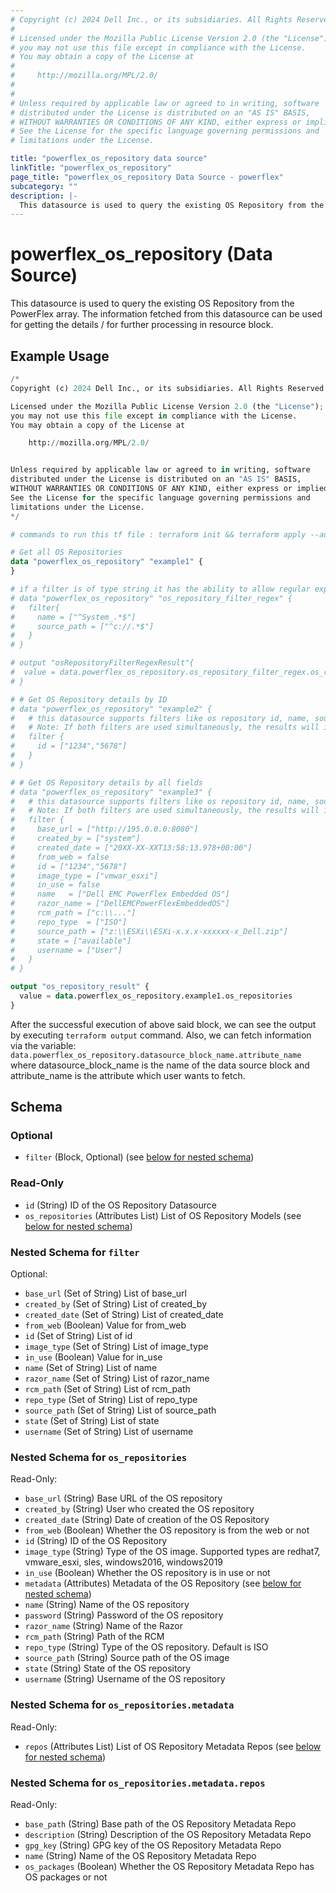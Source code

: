 ```yaml
---
# Copyright (c) 2024 Dell Inc., or its subsidiaries. All Rights Reserved.
# 
# Licensed under the Mozilla Public License Version 2.0 (the "License");
# you may not use this file except in compliance with the License.
# You may obtain a copy of the License at
# 
#     http://mozilla.org/MPL/2.0/
# 
# 
# Unless required by applicable law or agreed to in writing, software
# distributed under the License is distributed on an "AS IS" BASIS,
# WITHOUT WARRANTIES OR CONDITIONS OF ANY KIND, either express or implied.
# See the License for the specific language governing permissions and
# limitations under the License.

title: "powerflex_os_repository data source"
linkTitle: "powerflex_os_repository"
page_title: "powerflex_os_repository Data Source - powerflex"
subcategory: ""
description: |-
  This datasource is used to query the existing OS Repository from the PowerFlex array. The information fetched from this datasource can be used for getting the details / for further processing in resource block.
---
```


# powerflex_os_repository (Data Source)

This datasource is used to query the existing OS Repository from the PowerFlex array. The information fetched from this datasource can be used for getting the details / for further processing in resource block.

## Example Usage

```terraform
/*
Copyright (c) 2024 Dell Inc., or its subsidiaries. All Rights Reserved.

Licensed under the Mozilla Public License Version 2.0 (the "License");
you may not use this file except in compliance with the License.
You may obtain a copy of the License at

    http://mozilla.org/MPL/2.0/


Unless required by applicable law or agreed to in writing, software
distributed under the License is distributed on an "AS IS" BASIS,
WITHOUT WARRANTIES OR CONDITIONS OF ANY KIND, either express or implied.
See the License for the specific language governing permissions and
limitations under the License.
*/

# commands to run this tf file : terraform init && terraform apply --auto-approve

# Get all OS Repositories
data "powerflex_os_repository" "example1" {
}

# if a filter is of type string it has the ability to allow regular expressions
# data "powerflex_os_repository" "os_repository_filter_regex" {
#   filter{
#     name = ["^System_.*$"]
#     source_path = ["^c://.*$"]
#   }
# }

# output "osRepositoryFilterRegexResult"{
#  value = data.powerflex_os_repository.os_repository_filter_regex.os_repositories
# }

# # Get OS Repository details by ID
# data "powerflex_os_repository" "example2" {
#   # this datasource supports filters like os repository id, name, source path, etc.
#   # Note: If both filters are used simultaneously, the results will include any records that match either of the filters.
#   filter {
#     id = ["1234","5678"]
#   }
# }

# # Get OS Repository details by all fields
# data "powerflex_os_repository" "example3" {
#   # this datasource supports filters like os repository id, name, source path, etc.
#   # Note: If both filters are used simultaneously, the results will include any records that match either of the filters.
#   filter {
#     base_url = ["http://195.0.0.0:8080"]
#     created_by = ["system"]
#     created_date = ["20XX-XX-XXT13:58:13.978+00:00"]
#     from_web = false
#     id = ["1234","5678"]
#     image_type = ["vmwar_esxi"]
#     in_use = false
#     name   = ["Dell EMC PowerFlex Embedded OS"]
#     razor_name = ["DellEMCPowerFlexEmbeddedOS"]
#     rcm_path = ["c:\\..."]
#     repo_type  = ["ISO"]
#     source_path = ["z:\\ESXi\\ESXi-x.x.x-xxxxxx-x_Dell.zip"]
#     state = ["available"]
#     username = ["User"]
#   }
# }

output "os_repository_result" {
  value = data.powerflex_os_repository.example1.os_repositories
}
```

After the successful execution of above said block, we can see the output by executing `terraform output` command. Also, we can fetch information via the variable: `data.powerflex_os_repository.datasource_block_name.attribute_name` where datasource_block_name is the name of the data source block and attribute_name is the attribute which user wants to fetch.

<!-- schema generated by tfplugindocs -->
## Schema

### Optional

- `filter` (Block, Optional) (see [below for nested schema](#nestedblock--filter))

### Read-Only

- `id` (String) ID of the OS Repository Datasource
- `os_repositories` (Attributes List) List of OS Repository Models (see [below for nested schema](#nestedatt--os_repositories))

<a id="nestedblock--filter"></a>
### Nested Schema for `filter`

Optional:

- `base_url` (Set of String) List of base_url
- `created_by` (Set of String) List of created_by
- `created_date` (Set of String) List of created_date
- `from_web` (Boolean) Value for from_web
- `id` (Set of String) List of id
- `image_type` (Set of String) List of image_type
- `in_use` (Boolean) Value for in_use
- `name` (Set of String) List of name
- `razor_name` (Set of String) List of razor_name
- `rcm_path` (Set of String) List of rcm_path
- `repo_type` (Set of String) List of repo_type
- `source_path` (Set of String) List of source_path
- `state` (Set of String) List of state
- `username` (Set of String) List of username


<a id="nestedatt--os_repositories"></a>
### Nested Schema for `os_repositories`

Read-Only:

- `base_url` (String) Base URL of the OS repository
- `created_by` (String) User who created the OS repository
- `created_date` (String) Date of creation of the OS Repository
- `from_web` (Boolean) Whether the OS repository is from the web or not
- `id` (String) ID of the OS Repository
- `image_type` (String) Type of the OS image. Supported types are redhat7, vmware_esxi, sles, windows2016, windows2019
- `in_use` (Boolean) Whether the OS repository is in use or not
- `metadata` (Attributes) Metadata of the OS Repository (see [below for nested schema](#nestedatt--os_repositories--metadata))
- `name` (String) Name of the OS repository
- `password` (String) Password of the OS repository
- `razor_name` (String) Name of the Razor
- `rcm_path` (String) Path of the RCM
- `repo_type` (String) Type of the OS repository. Default is ISO
- `source_path` (String) Source path of the OS image
- `state` (String) State of the OS repository
- `username` (String) Username of the OS repository

<a id="nestedatt--os_repositories--metadata"></a>
### Nested Schema for `os_repositories.metadata`

Read-Only:

- `repos` (Attributes List) List of OS Repository Metadata Repos (see [below for nested schema](#nestedatt--os_repositories--metadata--repos))

<a id="nestedatt--os_repositories--metadata--repos"></a>
### Nested Schema for `os_repositories.metadata.repos`

Read-Only:

- `base_path` (String) Base path of the OS Repository Metadata Repo
- `description` (String) Description of the OS Repository Metadata Repo
- `gpg_key` (String) GPG key of the OS Repository Metadata Repo
- `name` (String) Name of the OS Repository Metadata Repo
- `os_packages` (Boolean) Whether the OS Repository Metadata Repo has OS packages or not

